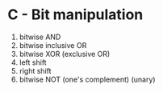 # C - Bit manipulation
1. bitwise AND
2. bitwise inclusive OR
3. bitwise XOR (exclusive OR)
4. left shift
5. right shift
6. bitwise NOT (one's complement) (unary)
